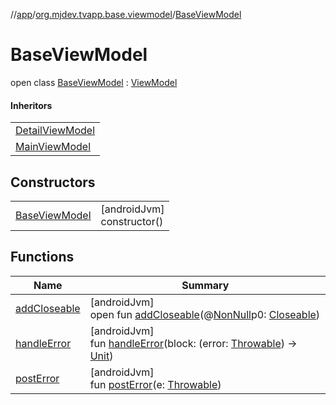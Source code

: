 //[app](../../../index.md)/[org.mjdev.tvapp.base.viewmodel](../index.md)/[BaseViewModel](index.md)

# BaseViewModel

open class [BaseViewModel](index.md) : [ViewModel](https://developer.android.com/reference/kotlin/androidx/lifecycle/ViewModel.html)

#### Inheritors

| |
|---|
| [DetailViewModel](../../org.mjdev.tvapp.viewmodel/-detail-view-model/index.md) |
| [MainViewModel](../../org.mjdev.tvapp.viewmodel/-main-view-model/index.md) |

## Constructors

| | |
|---|---|
| [BaseViewModel](-base-view-model.md) | [androidJvm]<br>constructor() |

## Functions

| Name | Summary |
|---|---|
| [addCloseable](../../org.mjdev.tvapp.viewmodel/-main-view-model/index.md#264516373%2FFunctions%2F-912451524) | [androidJvm]<br>open fun [addCloseable](../../org.mjdev.tvapp.viewmodel/-main-view-model/index.md#264516373%2FFunctions%2F-912451524)(@[NonNull](https://developer.android.com/reference/kotlin/androidx/annotation/NonNull.html)p0: [Closeable](https://developer.android.com/reference/kotlin/java/io/Closeable.html)) |
| [handleError](handle-error.md) | [androidJvm]<br>fun [handleError](handle-error.md)(block: (error: [Throwable](https://kotlinlang.org/api/latest/jvm/stdlib/kotlin/-throwable/index.html)) -&gt; [Unit](https://kotlinlang.org/api/latest/jvm/stdlib/kotlin/-unit/index.html)) |
| [postError](post-error.md) | [androidJvm]<br>fun [postError](post-error.md)(e: [Throwable](https://kotlinlang.org/api/latest/jvm/stdlib/kotlin/-throwable/index.html)) |
